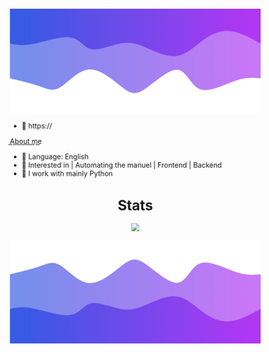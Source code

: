 
<!-- <p align="center"> <img src="c"  /> </p> -->

![Header](./header.png)

- 👋 https://


A͟b͟o͟u͟t͟ ͟m͟e͟
- 🌱 Language: English
- 👀 Interested in | Automating the manuel | Frontend | Backend
- 🌱 I work with mainly Python 



<h1 align="center">Stats</h1>
<a href="https://github.com/Aimdayy"></a>
<p align="center">
  <img src="https://github-readme-stats.vercel.app/api?username=Aimdayy&theme=midnight-purple&show_icons=true" />
</p>

<!-- ![Anurag's GitHub stats](https://github-readme-stats.vercel.app/api?username=Aimdayy&theme=midnight-purple&show_icons=true)
 -->


![Footer](./footer.png)
